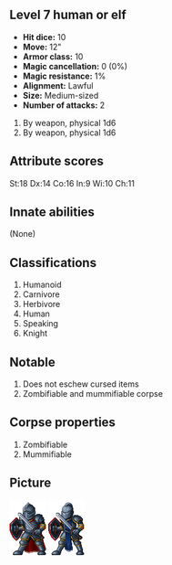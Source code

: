 ## Level 7 human or elf
- **Hit dice:** 10
- **Move:** 12"
- **Armor class:** 10
- **Magic cancellation:** 0 (0%)
- **Magic resistance:** 1%
- **Alignment:** Lawful
- **Size:** Medium-sized
- **Number of attacks:** 2
1. By weapon, physical 1d6
2. By weapon, physical 1d6
## Attribute scores
St:18 Dx:14 Co:16 In:9 Wi:10 Ch:11
## Innate abilities
(None)
## Classifications
1. Humanoid
2. Carnivore
3. Herbivore
4. Human
5. Speaking
6. Knight
## Notable
1. Does not eschew cursed items
2. Zombifiable and mummifiable corpse
## Corpse properties
1. Zombifiable
2. Mummifiable
## Picture
![Knight](https://github.com/hyvanmielenpelit/GnollHackTileSet/blob/main/Monsters/knight/knight.png) ![Knight](https://github.com/hyvanmielenpelit/GnollHackTileSet/blob/main/Monsters/knight/knight_female.png)
